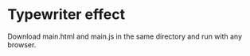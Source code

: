 # Typewriter effect

Download main.html and main.js in the same directory and run with any browser. 